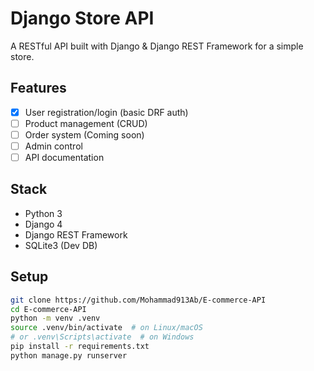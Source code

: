 # Django Store API

A RESTful API built with Django & Django REST Framework for a simple store.

## Features
- [x] User registration/login (basic DRF auth)
- [ ] Product management (CRUD)
- [ ] Order system (Coming soon)
- [ ] Admin control
- [ ] API documentation

## Stack
- Python 3
- Django 4
- Django REST Framework
- SQLite3 (Dev DB)

## Setup

```bash
git clone https://github.com/Mohammad913Ab/E-commerce-API
cd E-commerce-API
python -m venv .venv
source .venv/bin/activate  # on Linux/macOS
# or .venv\Scripts\activate  # on Windows
pip install -r requirements.txt
python manage.py runserver
